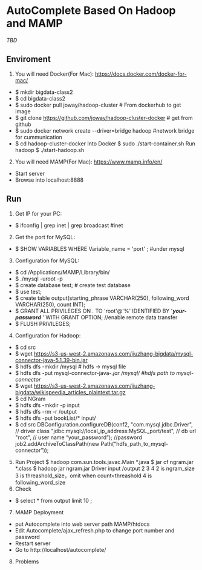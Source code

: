 # AutoComplete Based On Hadoop and MAMP
*TBD*

Enviroment
-----
1. You will need Docker(For Mac): https://docs.docker.com/docker-for-mac/
- $ mkdir bigdata-class2
- $ cd bigdata-class2
- $ sudo docker pull joway/hadoop-cluster # From dockerhub to get image
- $ git clone https://github.com/joway/hadoop-cluster-docker # get from github
- $ sudo docker network create --driver=bridge hadoop #network bridge for cummunication
- $ cd hadoop-cluster-docker
Into Docker
$ sudo ./start-container.sh
Run hadoop
$ ./start-hadoop.sh
2. You will need MAMP(For Mac): https://www.mamp.info/en/
- Start server 
- Browse into localhost:8888

Run
-----
1. Get IP for your PC:
- $ ifconfig | grep inet | grep broadcast #inet
2. Get the port for MySQL:
- $ SHOW VARIABLES WHERE Variable_name = 'port' ; #under mysql
3. Configuration for MySQL:
- $ cd /Applications/MAMP/Library/bin/
- $ ./mysql -uroot -p 
- $ create database test;  # create test database 
- $ use test; 
- $ create table output(starting_phrase VARCHAR(250), following_word VARCHAR(250), count INT); 
- $ GRANT ALL PRIVILEGES ON *.* TO 'root'@'%' IDENTIFIED BY '**_your-password_** ' WITH GRANT OPTION;   //enable remote data transfer
- $ FLUSH PRIVILEGES;
4. Configuration for Hadoop:
- $ cd src
- $ wget https://s3-us-west-2.amazonaws.com/jiuzhang-bigdata/mysql-connector-java-5.1.39-bin.jar
- $ hdfs dfs -mkdir /mysql # hdfs -> mysql file
- $ hdfs dfs -put mysql-connector-java-*.jar /mysql/  #hdfs path to mysql-connector*
- $ wget https://s3-us-west-2.amazonaws.com/jiuzhang-bigdata/wikispeedia_articles_plaintext.tar.gz
- $ cd NGram
- $ hdfs dfs -mkdir -p input
- $ hdfs dfs -rm -r /output 
- $ hdfs dfs -put bookList/*  input/ 
- $ cd src
DBConfiguration.configureDB(conf2,
"com.mysql.jdbc.Driver", // driver class
"jdbc:mysql://local_ip_address:MySQL_port/test", // db url
"root", // user name
“your_password”); //password
job2.addArchiveToClassPath(new Path(“hdfs_path_to_mysql-connector”));
5. Run Project
$ hadoop com.sun.tools.javac.Main *.java
$ jar cf ngram.jar *.class
$ hadoop jar ngram.jar Driver input /output 2 3 4
2 is ngram_size 
3 is threashold_size，omit when count<threashold 
4 is following_word_size
6. Check
- $ select * from output limit 10 ;
7. MAMP Deployment
- put Autocomplete into web server path MAMP/htdocs
- Edit Autocomplete/ajax_refresh.php to change port number and password
- Restart server
- Go to http://localhost/autocomplete/
8. Problems
